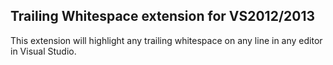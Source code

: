 ## Trailing Whitespace extension for VS2012/2013

This extension will highlight any trailing whitespace on any line
in any editor in Visual Studio.
